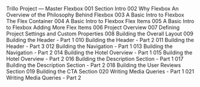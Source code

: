 Trillo Project — Master Flexbox
001 Section Intro
002 Why Flexbox An Overview of the Philosophy Behind Flexbox
003 A Basic Intro to Flexbox The Flex Container
004 A Basic Intro to Flexbox Flex Items
005 A Basic Intro to Flexbox Adding More Flex Items
006 Project Overview
007 Defining Project Settings and Custom Properties
008 Building the Overall Layout
009 Building the Header - Part 1
010 Building the Header - Part 2
011 Building the Header - Part 3
012 Building the Navigation - Part 1
013 Building the Navigation - Part 2
014 Building the Hotel Overview - Part 1
015 Building the Hotel Overview - Part 2
016 Building the Description Section - Part 1
017 Building the Description Section - Part 2
018 Building the User Reviews Section
019 Building the CTA Section
020 Writing Media Queries - Part 1
021 Writing Media Queries - Part 2